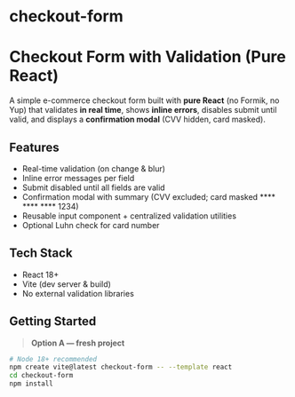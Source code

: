 # checkout-form

# Checkout Form with Validation (Pure React)

A simple e-commerce checkout form built with **pure React** (no Formik, no Yup) that validates **in real time**, shows **inline errors**, disables submit until valid, and displays a **confirmation modal** (CVV hidden, card masked).

## Features
- Real-time validation (on change & blur)
- Inline error messages per field
- Submit disabled until all fields are valid
- Confirmation modal with summary (CVV excluded; card masked **** **** **** 1234)
- Reusable input component + centralized validation utilities
- Optional Luhn check for card number

## Tech Stack
- React 18+
- Vite (dev server & build)
- No external validation libraries

## Getting Started

> **Option A — fresh project**
```bash
# Node 18+ recommended
npm create vite@latest checkout-form -- --template react
cd checkout-form
npm install
